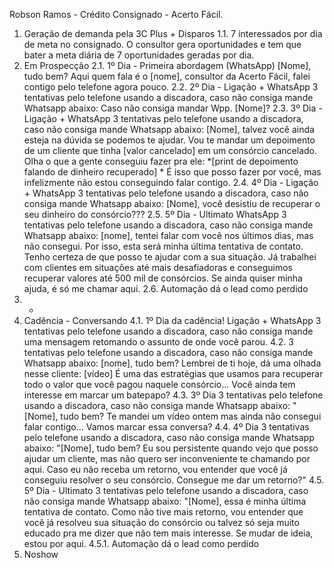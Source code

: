 Robson Ramos - Crédito Consignado - Acerto Fácil.
1. Geração de demanda pela 3C Plus + Disparos
1.1. 7 interessados por dia de meta no consignado. O consultor gera oportunidades e tem que bater a
meta diária de 7 oportunidades geradas por dia.
2. Em Prospecção
2.1. 1º Dia - Primeira abordagem (WhatsApp) [Nome], tudo bem? Aqui quem fala é o [nome],
consultor da Acerto Fácil, falei contigo pelo telefone agora pouco.
2.2. 2º Dia - Ligação + WhatsApp 3 tentativas pelo telefone usando a discadora, caso não consiga
mande Whatsapp abaixo: Caso não consiga mandar Wpp. [Nome]?
2.3. 3º Dia - Ligação + WhatsApp 3 tentativas pelo telefone usando a discadora, caso não consiga
mande Whatsapp abaixo: [Nome], talvez você ainda esteja na dúvida se podemos te ajudar. Vou te
mandar um depoimento de um cliente que tinha [valor cancelado] em um consórcio cancelado. Olha o
que a gente conseguiu fazer pra ele: *[print de depoimento falando de dinheiro recuperado] * É isso
que posso fazer por você, mas infelizmente não estou conseguindo falar contigo.
2.4. 4º Dia - Ligação + WhatsApp 3 tentativas pelo telefone usando a discadora, caso não consiga
mande Whatsapp abaixo: [Nome], você desistiu de recuperar o seu dinheiro do consórcio???
2.5. 5º Dia - Ultimato WhatsApp 3 tentativas pelo telefone usando a discadora, caso não consiga
mande Whatsapp abaixo: [nome], tentei falar com você nos últimos dias, mas não consegui. Por isso,
esta será minha última tentativa de contato. Tenho certeza de que posso te ajudar com a sua
situação. Já trabalhei com clientes em situações até mais desafiadoras e conseguimos recuperar
valores até 500 mil de consórcios. Se ainda quiser minha ajuda, é só me chamar aqui.
2.6. Automação dá o lead como perdido
3. -
4. Cadência - Conversando
4.1. 1º Dia da cadência! Ligação + WhatsApp 3 tentativas pelo telefone usando a discadora, caso não
consiga mande uma mensagem retomando o assunto de onde você parou.
4.2. 3 tentativas pelo telefone usando a discadora, caso não consiga mande Whatsapp abaixo:
[nome], tudo bem? Lembrei de ti hoje, dá uma olhada nesse cliente: [vídeo] É uma das estratégias
que usamos para recuperar todo o valor que você pagou naquele consórcio... Você ainda tem
interesse em marcar um batepapo?
4.3. 3º Dia 3 tentativas pelo telefone usando a discadora, caso não consiga mande Whatsapp abaixo:
"[Nome], tudo bem? Te mandei um vídeo ontem mas ainda não consegui falar contigo... Vamos
marcar essa conversa?
4.4. 4º Dia 3 tentativas pelo telefone usando a discadora, caso não consiga mande Whatsapp abaixo:
"[Nome], tudo bem? Eu sou persistente quando vejo que posso ajudar um cliente, mas não quero ser
inconveniente te chamando por aqui. Caso eu não receba um retorno, vou entender que você já
conseguiu resolver o seu consórcio. Consegue me dar um retorno?"
4.5. 5º Dia - Ultimato 3 tentativas pelo telefone usando a discadora, caso não consiga mande
Whatsapp abaixo: "[Nome], essa é minha última tentativa de contato. Como não tive mais retorno, vou
entender que você já resolveu sua situação do consórcio ou talvez só seja muito educado pra me
dizer que não tem mais interesse. Se mudar de ideia, estou por aqui.
4.5.1. Automação dá o lead como perdido
5. Noshow